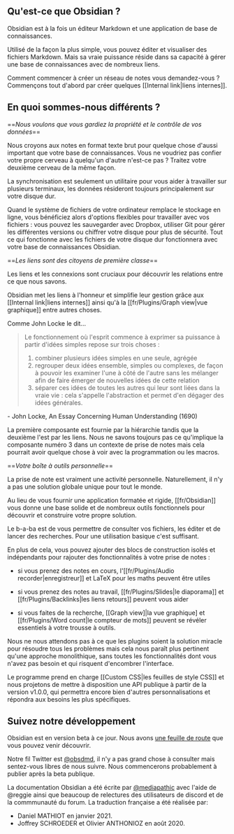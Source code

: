## Qu'est-ce que Obsidian ?

Obsidian est à la fois un éditeur Markdown et une application de base de connaissances.

Utilisé de la façon la plus simple, vous pouvez éditer et visualiser des fichiers Markdown. Mais sa vraie puissance réside dans sa capacité à gérer une base de connaissances avec de nombreux liens.

Comment commencer à créer un réseau de notes vous demandez-vous ? Commençons tout d'abord par créer quelques [[Internal link|liens internes]].

## En quoi sommes-nous différents ?

==*Nous voulons que vous gardiez la propriété et le contrôle de vos données*==

Nous croyons aux notes en format texte brut pour quelque chose d'aussi important que votre base de connaissances. Vous ne voudriez pas confier votre propre cerveau à quelqu'un d'autre n'est-ce pas ? Traitez votre deuxième cerveau de la même façon.

La synchronisation est seulement un utilitaire pour vous aider à travailler sur plusieurs terminaux, les données résideront toujours principalement sur votre disque dur.

Quand le système de fichiers de votre ordinateur remplace le stockage en ligne, vous bénéficiez alors d'options flexibles pour travailler avec vos fichiers : vous pouvez les sauvegarder avec Dropbox, utiliser Git pour gérer les différentes versions ou chiffrer votre disque pour plus de sécurité. Tout ce qui fonctionne avec les fichiers de votre disque dur fonctionnera avec votre base de connaissances Obsidian.

==*Les liens sont des citoyens de première classe*==

Les liens et les connexions sont cruciaux pour découvrir les relations entre ce que nous savons.

Obsidian met les liens à l'honneur et simplifie leur gestion grâce aux [[Internal link|liens internes]] ainsi qu'à la [[fr/Plugins/Graph view|vue graphique]] entre autres choses.

Comme John Locke le dit...

> Le fonctionnement où l'esprit commence à exprimer sa puissance à partir d'idées simples repose sur trois choses :
> 1. combiner plusieurs idées simples en une seule, agrégée
> 2. regrouper deux idées ensemble, simples ou complexes, de façon à pouvoir les examiner l'une à côté de l'autre sans les mélanger afin de faire émerger de nouvelles idées de cette relation
> 3. séparer ces idées de toutes les autres qui leur sont liées dans la vraie vie : cela s'appelle l'abstraction et permet d'en dégager des idées générales.

 \- John Locke, An Essay Concerning Human Understanding (1690)

La première composante est fournie par la hiérarchie tandis que la deuxième l'est par les liens. Nous ne savons toujours pas ce qu'implique la composante numéro 3 dans un contexte de prise de notes mais cela pourrait avoir quelque chose à voir avec la programmation ou les macros.

==*Votre boîte à outils personnelle*==

La prise de note est vraiment une activité personnelle. Naturellement, il n'y a pas une solution globale unique pour tout le monde.

Au lieu de vous fournir une application formatée et rigide, [[fr/Obsidian]] vous donne une base solide et de nombreux outils fonctionnels pour découvrir et construire votre propre solution.

Le b-a-ba est de vous permettre de consulter vos fichiers, les éditer et de lancer des recherches. Pour une utilisation basique c'est suffisant.

En plus de cela, vous pouvez ajouter des blocs de construction isolés et indépendants pour rajouter des fonctionnalités à votre prise de notes :

- si vous prenez des notes en cours, l'[[fr/Plugins/Audio recorder|enregistreur]] et LaTeX pour les maths peuvent être utiles

- si vous prenez des notes au travail, [[fr/Plugins/Slides|le diaporama]] et [[fr/Plugins/Backlinks|les liens retours]] peuvent vous aider

- si vous faites de la recherche, [[Graph view]|la vue graphique] et [[fr/Plugins/Word count|le compteur de mots]] peuvent se révéler essentiels à votre trousse à outils.

Nous ne nous attendons pas à ce que les plugins soient la solution miracle pour résoudre tous les problèmes mais cela nous paraît plus pertinent qu'une approche monolithique, sans toutes les fonctionnalités dont vous n'avez pas besoin et qui risquent d'encombrer l'interface.

Le programme prend en charge [[Custom CSS|les feuilles de style CSS]] et nous projetons de mettre à disposition une API publique à partir de la version v1.0.0, qui permettra encore bien d'autres personnalisations et répondra aux besoins les plus spécifiques.

## Suivez notre développement

Obsidian est en version beta à ce jour. Nous avons [une feuille de route](https://trello.com/b/Psqfqp7I/obsidian-roadmap) que vous pouvez venir découvrir.

Notre fil Twitter est [@obsdmd](https://twitter.com/obsdmd), il n'y a pas grand chose à consulter mais sentez-vous libres de nous suivre. Nous commencerons probablement à publier après la beta publique.

La documentation Obsidian a été écrite par [@mediapathic](http://mediapathic.net) avec l'aide de @reggie ainsi que beaucoup de relectures des utilisateurs de discord et de la commmunauté du forum.
La traduction française a été réalisée par:
- Daniel MATHIOT en janvier 2021.
- Joffrey SCHROEDER et Olivier ANTHONIOZ en août 2020.
